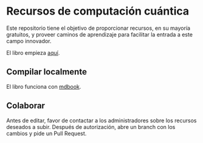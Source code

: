 # Recursos de computación cuántica

Este repositorio tiene el objetivo de proporcionar recursos, en su mayoría gratuitos, y proveer caminos de aprendizaje para facilitar la entrada a este campo innovador.

El libro empieza [aquí](https://tec-quantum-computing-club.github.io/recursos/book/resumen.html).

## Compilar localmente

El libro funciona con [mdbook](https://docs.rs/mdbook/latest/mdbook/index.html).

## Colaborar

Antes de editar, favor de contactar a los administradores sobre los recursos deseados a subir. Después de autorización, abre un branch con los cambios y pide un Pull Request.
